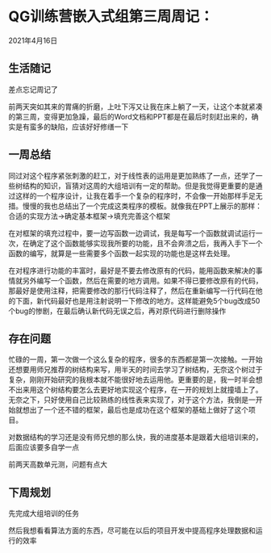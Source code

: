 # QG训练营嵌入式组第三周周记：
2021年4月16日

## 生活随记

差点忘记周记了

前两天突如其来的胃痛的折磨，上吐下泻又让我在床上躺了一天，让这个本就紧凑的第三周，变得更加急躁，最后的Word文档和PPT都是在最后时刻赶出来的，确实是有蛮多的缺陷，应该好好修缮一下

## 一周总结

同过对这个程序紧张刺激的赶工，对于线性表的运用是更加熟练了一点，还学了一些树结构的知识，盲猜对这周的大组培训有一定的帮助。但是我觉得更重要的是通过这样的一个程序设计，让我在着手一个复杂的程序时，不会像一开始那样手足无措。慢慢的我也总结出了一个完成这类程序的模板。就像我在PPT上展示的那样：合适的实现方法->确定基本框架->填充完善这个框架

在对框架的填充过程中，要一边写函数一边调试，我是每写一个函数就调试运行一次，在确定了这个函数能够实现我所要的功能，且不会奔溃之后，我再入手下一个函数的编写，就算是一些需要多个函数一起实现的功能也是这样去处理。

在对程序进行功能的丰富时，最好是不要去修改原有的代码，能用函数来解决的事情就另外编写一个函数，然后在需要的地方调用。如果不得已要修改原有的代码，那最好是使用注释，把需要修改的那行代码注释了，然后在重新编写一行代码在他的下面，新代码最好也是用注射说明一下修改的地方。这样能避免5个bug改成50个bug的惨剧，在最后确认新代码无误之后，再对原代码进行删除操作

## 存在问题

忙碌的一周，第一次做一个这么复杂的程序，很多的东西都是第一次接触。一开始还想要用师兄推荐的树结构来写，用半天的时间去学习了树结构，无奈这个树过于复杂，刚刚开始研究的我根本就不能很好地去运用他。更重要的是，我一时半会想不出来用这个树结构要怎么去更好地实现这个程序，在一开的规划上就撞墙上了。无奈之下，只好使用自己比较熟练的线性表来实现了，对于这个方法，我倒是一开始就想出了一个还不错的框架，最后也是成功在这个框架的基础上做好了这个项目。

对数据结构的学习还是没有师兄想的那么快，我的进度基本是跟着大组培训来的，后面应该要多自学一点

前两天高数单元测，问题有点大

## 下周规划

先完成大组培训的任务

然后我想看看算法方面的东西，尽可能在以后的项目开发中提高程序处理数据和运行的效率

